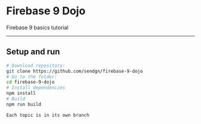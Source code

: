 # Firebase 9 Dojo
Firebase 9 basics tutorial
___

## Setup and run
```bash
# Download repository:
git clone https://github.com/sendgn/firebase-9-dojo
# Go to the folder:
cd firebase-9-dojo
# Install dependencies
npm install
# Build
npm run build
```

```
Each topic is in its own branch
```

